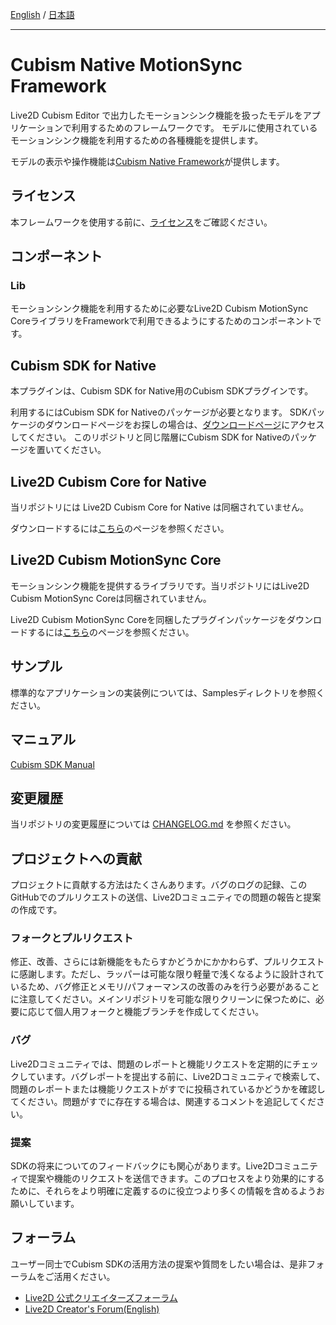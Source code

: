 [English](README.md) / [日本語](README.ja.md)

---

# Cubism Native MotionSync Framework

Live2D Cubism Editor で出力したモーションシンク機能を扱ったモデルをアプリケーションで利用するためのフレームワークです。
モデルに使用されているモーションシンク機能を利用するための各種機能を提供します。

モデルの表示や操作機能は[Cubism Native Framework](https://github.com/Live2D/CubismNativeFramework)が提供します。


## ライセンス

本フレームワークを使用する前に、[ライセンス](LICENSE.md)をご確認ください。


## コンポーネント

### Lib

モーションシンク機能を利用するために必要なLive2D Cubism MotionSync CoreライブラリをFrameworkで利用できるようにするためのコンポーネントです。


## Cubism SDK for Native

本プラグインは、Cubism SDK for Native用のCubism SDKプラグインです。

利用するにはCubism SDK for Nativeのパッケージが必要となります。
SDKパッケージのダウンロードページをお探しの場合は、[ダウンロードページ](https://www.live2d.com/sdk/download/native/)にアクセスしてください。
このリポジトリと同じ階層にCubism SDK for Nativeのパッケージを置いてください。


## Live2D Cubism Core for Native

当リポジトリには Live2D Cubism Core for Native は同梱されていません。

ダウンロードするには[こちら](https://www.live2d.com/download/cubism-sdk/download-native/)のページを参照ください。


## Live2D Cubism MotionSync Core

モーションシンク機能を提供するライブラリです。当リポジトリにはLive2D Cubism MotionSync Coreは同梱されていません。

Live2D Cubism MotionSync Coreを同梱したプラグインパッケージをダウンロードするには[こちら](https://www.live2d.com/sdk/download/motionsync/)のページを参照ください。


## サンプル

標準的なアプリケーションの実装例については、Samplesディレクトリを参照ください。


## マニュアル

[Cubism SDK Manual](https://docs.live2d.com/cubism-sdk-manual/top/)


## 変更履歴

当リポジトリの変更履歴については [CHANGELOG.md](CHANGELOG.md) を参照ください。


## プロジェクトへの貢献

プロジェクトに貢献する方法はたくさんあります。バグのログの記録、このGitHubでのプルリクエストの送信、Live2Dコミュニティでの問題の報告と提案の作成です。

### フォークとプルリクエスト

修正、改善、さらには新機能をもたらすかどうかにかかわらず、プルリクエストに感謝します。ただし、ラッパーは可能な限り軽量で浅くなるように設計されているため、バグ修正とメモリ/パフォーマンスの改善のみを行う必要があることに注意してください。メインリポジトリを可能な限りクリーンに保つために、必要に応じて個人用フォークと機能ブランチを作成してください。

### バグ

Live2Dコミュニティでは、問題のレポートと機能リクエストを定期的にチェックしています。バグレポートを提出する前に、Live2Dコミュニティで検索して、問題のレポートまたは機能リクエストがすでに投稿されているかどうかを確認してください。問題がすでに存在する場合は、関連するコメントを追記してください。

### 提案

SDKの将来についてのフィードバックにも関心があります。Live2Dコミュニティで提案や機能のリクエストを送信できます。このプロセスをより効果的にするために、それらをより明確に定義するのに役立つより多くの情報を含めるようお願いしています。


## フォーラム

ユーザー同士でCubism SDKの活用方法の提案や質問をしたい場合は、是非フォーラムをご活用ください。

- [Live2D 公式クリエイターズフォーラム](https://creatorsforum.live2d.com/)
- [Live2D Creator's Forum(English)](https://community.live2d.com/)
